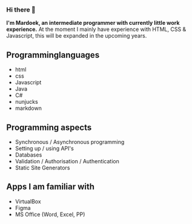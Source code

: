 ### Hi there 👋
**I'm Mardoek, an intermediate programmer with currently little work experience.**
At the moment I mainly have experience with HTML, CSS & Javascript, this will be expanded in the upcoming years.

## Programminglanguages
- html
- css
- Javascript
- Java
- C#
- nunjucks
- markdown
## Programming aspects
- Synchronous / Asynchronous programming
- Setting up / using API's
- Databases
- Validation / Authorisation / Authentication
- Static Site Generators
## Apps I am familiar with
- VirtualBox
- Figma
- MS Office (Word, Excel, PP)

<!--
**pgm-mardoekthienpondt/pgm-mardoekthienpondt** is a ✨ _special_ ✨ repository because its `README.md` (this file) appears on your GitHub profile.

Here are some ideas to get you started:

- 🔭 I’m currently working on ...
- 🌱 I’m currently learning ...
- 👯 I’m looking to collaborate on ...
- 🤔 I’m looking for help with ...
- 💬 Ask me about ...
- 📫 How to reach me: ...
- 😄 Pronouns: ...
- ⚡ Fun fact: ...
-->

